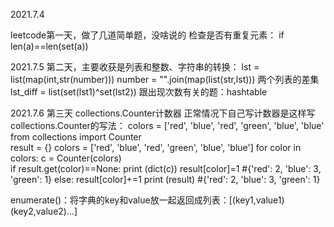 2021.7.4

leetcode第一天，做了几道简单题，没啥说的
检查是否有重复元素：
if len(a)==len(set(a))

2021.7.5
第二天，主要收获是列表和整数、字符串的转换：
lst = list(map(int,str(number)))
number = "".join(map(list(str,lst)))
两个列表的差集
lst_diff = list(set(lst1)^set(lst2))
跟出现次数有关的题：hashtable

2021.7.6
第三天
collections.Counter计数器
正常情况下自己写计数器是这样写                                         collections.Counter的写法：
colors = ['red', 'blue', 'red', 'green', 'blue', 'blue'                 from collections import Counter                                  
result = {}                                                             colors = ['red', 'blue', 'red', 'green', 'blue', 'blue']
for color in colors:                                                    c = Counter(colors)     
    if result.get(color)==None:                                         print (dict(c))
        result[color]=1                                                 #{'red': 2, 'blue': 3, 'green': 1}
    else:
        result[color]+=1
print (result)
#{'red': 2, 'blue': 3, 'green': 1}

enumerate()：将字典的key和value放一起返回成列表：[(key1,value1)(key2,value2)...]
